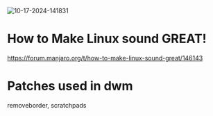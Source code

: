 ![10-17-2024-141831](https://github.com/user-attachments/assets/93416b70-1780-4a44-a732-192f20c81d8c)


# How to Make Linux sound GREAT!
https://forum.manjaro.org/t/how-to-make-linux-sound-great/146143

# Patches used in dwm
removeborder, scratchpads









